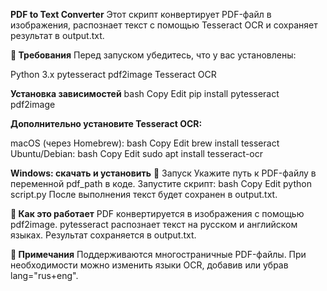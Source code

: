**PDF to Text Converter**
Этот скрипт конвертирует PDF-файл в изображения, распознает текст с помощью Tesseract OCR и сохраняет результат в output.txt.

**🔧 Требования**
Перед запуском убедитесь, что у вас установлены:

Python 3.x
pytesseract
pdf2image
Tesseract OCR

**Установка зависимостей**
bash
Copy
Edit
pip install pytesseract pdf2image

**Дополнительно установите Tesseract OCR:**

macOS (через Homebrew):
bash
Copy
Edit
brew install tesseract
Ubuntu/Debian:
bash
Copy
Edit
sudo apt install tesseract-ocr

**Windows: скачать и установить**
🚀 Запуск
Укажите путь к PDF-файлу в переменной pdf_path в коде.
Запустите скрипт:
bash
Copy
Edit
python script.py
После выполнения текст будет сохранен в output.txt.

**📝 Как это работает**
PDF конвертируется в изображения с помощью pdf2image.
pytesseract распознает текст на русском и английском языках.
Результат сохраняется в output.txt.

**📌 Примечания**
Поддерживаются многостраничные PDF-файлы.
При необходимости можно изменить языки OCR, добавив или убрав lang="rus+eng".
